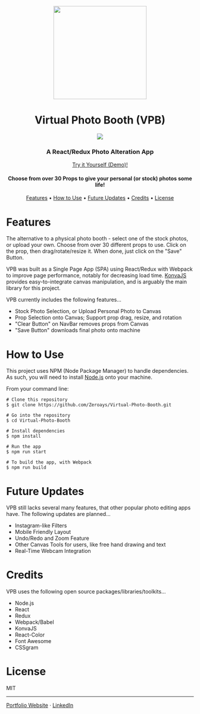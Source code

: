 <p align="center">
  <img height="250" src="https://github.com/Zeroays/Camagru-SPA/blob/master/src/assets/icons/camera_logo.png" />
  <h1 align="center"> Virtual Photo Booth (VPB) </h1>
</p>

<p align="center">
	<img src="https://github.com/Zeroays/Camagru-SPA/blob/master/vpb-demo.gif" />
</p>

<p align="center">
  <h3 align="center">A React/Redux Photo Alteration App</h3>
  <p align="center">
	  <a href="https://virtual-photo-booth.netlify.app/">Try it Yourself (Demo)!</a>
  </p>
  <h4 align="center">Choose from over 30 Props to give your personal (or stock) photos some life!</h4>
</p>

<p align="center">
  <a href="#features">Features</a> • <a href="#how-to-use">How to Use</a> • <a href="#future-updates">Future Updates</a> • <a href="#credits">Credits</a> • <a href="#license">License</a>
</p>

# Features

The alternative to a physical photo booth - select one of the stock photos, or upload your own.  Choose from over 30 different props to use.  Click on the prop, then drag/rotate/resize it.  When done, just click on the "Save" Button.

VPB was built as a Single Page App (SPA) using React/Redux with Webpack to improve page performance, notably for decreasing load time. [KonvaJS](https://konvajs.org/) provides easy-to-integrate canvas manipulation, and is arguably the main library for this project.

VPB currently includes the following features...

* Stock Photo Selection, or Upload Personal Photo to Canvas
* Prop Selection onto Canvas; Support prop drag, resize, and rotation
* "Clear Button" on NavBar removes props from Canvas
* "Save Button" downloads final photo onto machine


# How to Use

This project uses NPM (Node Package Manager) to handle dependencies.  As such, you will need to install [Node.js](https://nodejs.org/en/) onto your machine.

From your command line:

```
# Clone this repository
$ git clone https://github.com/Zeroays/Virtual-Photo-Booth.git

# Go into the repository
$ cd Virtual-Photo-Booth

# Install dependencies
$ npm install

# Run the app
$ npm run start

# To build the app, with Webpack
$ npm run build
```


# Future Updates

VPB still lacks several many features, that other popular photo editing apps have.  The following updates are planned...

* Instagram-like Filters
* Mobile Friendly Layout
* Undo/Redo and Zoom Feature
* Other Canvas Tools for users, like free hand drawing and text
* Real-Time Webcam Integration 




# Credits

VPB uses the following open source packages/libraries/toolkits...

* Node.js
* React
* Redux
* Webpack/Babel
* KonvaJS
* React-Color
* Font Awesome
* CSSgram


# License

MIT

___

[Portfolio Website](https://vasurabaib.dev)  ·  [LinkedIn](https://www.linkedin.com/in/vasu-jimmy-rabaib-268b92ab/)




